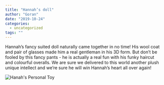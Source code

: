 ```yaml
---
title: "Hannah’s doll"
author: "Goran"
date: "2019-10-24"
categories:
  - uncategorized
tags: ""
---
```


Hannah’s fancy suited doll naturally came together in no time! His wool coat and pair of glasses made him a real gentleman in his 3D form. But don’t be fooled by this fancy pants - he is actually a real fun with his funky haircut and colourful overalls. We are sure we delivered to this world another plush unique intellect and we’re sure he will win Hannah’s heart all over again!

![Hanah's Personal Toy](./hanah-personal-toy.png)
